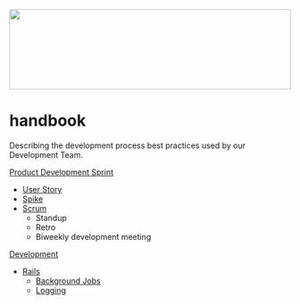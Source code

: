 <a href="https://github.com/sergii/handbook">
  <img src="https://png.pngtree.com/svg/20161116/cb1c5d819d.svg" width="100%" height="144">
</a>

# handbook
Describing the development process best practices used by our Development Team.

[Product Development Sprint](https://github.com/sergii/handbook/tree/master/Product%20Development%20Sprint/Scrum)
* [User Story](https://github.com/sergii/handbook/blob/master/Product%20Development%20Sprint/Scrum/User%20Story)
* [Spike](https://github.com/sergii/handbook/tree/master/Product%20Development%20Sprint/Scrum/Spike)
* [Scrum](https://github.com/sergii/handbook/tree/master/Product%20Development%20Sprint/Scrum)
  * Standup
  * Retro
  * Biweekly development meeting

[Development](https://github.com/sergii/handbook/tree/master/Development)
* [Rails](https://github.com/sergii/handbook/tree/master/Development/Development/Rails)
  * [Background Jobs](https://github.com/sergii/handbook/tree/master/Development/Background%20Development%20Jobs)
  * [Logging](https://github.com/sergii/handbook/tree/master/Development/Logging)
